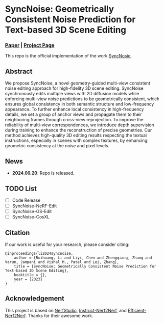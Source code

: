 # SyncNoise: Geometrically Consistent Noise Prediction for Text-based 3D Scene Editing

### [Paper](https://arxiv.org/abs/2203.09744) | [Project Page](https://lslrh.github.io/syncnoise.github.io/)

This repo is the official implementation of the work [SyncNosie](https://lslrh.github.io/syncnoise.github.io/).

## Abstract
We propose SyncNoise, a novel geometry-guided multi-view consistent noise editing approach for high-fidelity 3D scene editing. SyncNoise synchronously edits multiple views with 2D diffusion models while enforcing multi-view noise predictions to be geometrically consistent, which ensures global consistency in both semantic structure and low-frequency appearance. To further enhance local consistency in high-frequency details, we set a group of anchor views and propagate them to their neighboring frames through cross-view reprojection. To improve the reliability of multi-view correspondences, we introduce depth supervision during training to enhance the reconstruction of precise geometries. Our method achieves high-quality 3D editing results respecting the textual instructions, especially in scenes with complex textures, by enhancing geometric consistency at the noise and pixel levels. 

## News
- **2024.06.20**: Repo is released.

## TODO List
- [ ] Code Release
- [ ] SyncNoise-NeRF-Edit
- [ ] SyncNoise-GS-Edit
- [ ] SyncNoise-CosXL

## Citation
If our work is useful for your research, please consider citing:

    @inproceedings{li2024syncnoise,
        author = {Ruihuang, Li and Liyi, Chen and Zhengqiang, Zhang and Varun, Jampani and Vishal M., Patel and Lei, Zhang},
        title = {SyncNoise: Geometrically Consistent Noise Prediction for Text-based 3D Scene Editing},
        booktitle = {},
        year = {2023}
    }

## Acknowledgement
This project is based on [NerfStudio](https://github.com/nerfstudio-project/nerfstudio), [Instruct-Nerf2Nerf](https://github.com/ayaanzhaque/instruct-nerf2nerf), and [Efficient-Nerf2Nerf](https://github.com/gong-xuan/nerfstudio-en2n). Thanks for their awesome work.

